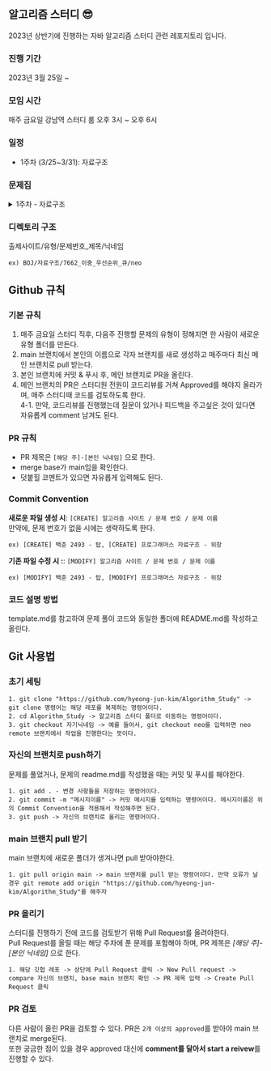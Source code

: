 ## 알고리즘 스터디 😎
2023년 상반기에 진행하는 자바 알고리즘 스터디 관련 레포지토리 입니다.

### 진행 기간
2023년 3월 25일 ~ 

### 모임 시간
매주 금요일 강남역 스터디 룸 오후 3시 ~ 오후 6시

### 일정
* 1주차 (3/25~3/31): 자료구조

### 문제집
<details>
<summary>1주차 - 자료구조</summary>
1. [백준/Gold4] 이중 우선순위 큐 - https://www.acmicpc.net/problem/7662 <br>
2. [백준/Silver2] 괄호의 값 - https://www.acmicpc.net/problem/2504 <br>
3. [프로그래머스/LEVEL2] 위장 - https://school.programmers.co.kr/learn/courses/30/lessons/42578 <br>
4. [백준/Gold5] 탑 - https://www.acmicpc.net/problem/2493 <br>
</details>

### 디렉토리 구조
출제사이트/유형/문제번호_제목/닉네임
```
ex) BOJ/자료구조/7662_이중_우선순위_큐/neo
```

## Github 규칙
### 기본 규칙
1. 매주 금요일 스터디 직후, 다음주 진행할 문제의 유형이 정해지면 한 사람이 새로운 유형 폴더를 만든다.
2. main 브랜치에서 본인의 이름으로 각자 브랜치를 새로 생성하고 매주마다 최신 메인 브랜치로 pull 받는다.
3. 본인 브랜치에 커밋 & 푸시 후, 메인 브랜치로 PR을 올린다.
4. 메인 브랜치의 PR은 스터디원 전원이 코드리뷰를 거쳐 Approved를 해야지 올라가며, 매주 스터디때 코드를 검토하도록 한다. <br>
 4-1. 만약, 코드리뷰를 진행했는데 질문이 있거나 피드백을 주고싶은 것이 있다면 자유롭게 comment 남겨도 된다.

### PR 규칙
* PR 제목은 `[해당 주]-[본인 닉네임]` 으로 한다.
* merge base가 main임을 확인한다.
* 덧붙힐 코멘트가 있으면 자유롭게 입력해도 된다.

### Commit Convention
**새로운 파일 생성 시**: `[CREATE] 알고리즘 사이트 / 문제 번호 / 문제 이름` <br>
만약에, 문제 번호가 없을 시에는 생략하도록 한다. <br> 
```
ex) [CREATE] 백준 2493 - 탑, [CREATE] 프로그래머스 자료구조 - 위장
```
**기존 파일 수정 시 :**: `[MODIFY] 알고리즘 사이트 / 문제 번호 / 문제 이름` <br>
```
ex) [MODIFY] 백준 2493 - 탑, [MODIFY] 프로그래머스 자료구조 - 위장
```

### 코드 설명 방법
template.md를 참고하여 문제 풀이 코드와 동일한 폴더에 README.md를 작성하고 올린다.

## Git 사용법
### 초기 세팅
```
1. git clone "https://github.com/hyeong-jun-kim/Algorithm_Study" -> git clone 명령어는 해당 레포를 복제하는 명령어이다.
2. cd Algorithm_Study -> 알고리즘 스터디 폴더로 이동하는 명령어이다.
3. git checkout 자기닉네임 -> 예를 들어서, git checkout neo를 입력하면 neo remote 브랜치에서 작업을 진행한다는 뜻이다.
```

### 자신의 브랜치로 push하기
문제를 풀었거나, 문제의 readme.md를 작성했을 때는 커밋 및 푸시를 해야한다.
```
1. git add . - 변경 사항들을 저장하는 명령어이다.
2. git commit -m "메시지이름" -> 커밋 메시지를 입력하는 명령어이다. 메시지이름은 위의 Commit Convention을 적용해서 작성해주면 된다.
3. git push -> 자신의 브랜치로 올리는 명령어이다.
```

### main 브랜치 pull 받기
main 브랜치에 새로운 폴더가 생겨나면 pull 받아야한다.
```
1. git pull origin main -> main 브랜치를 pull 받는 명령어이다. 만약 오류가 날 경우 git remote add origin "https://github.com/hyeong-jun-kim/Algorithm_Study"를 해주자
```

### PR 올리기
스터디를 진행하기 전에 코드를 검토받기 위해 Pull Request를 올려야한다. <br>
Pull Request를 올릴 때는 해당 주차에 푼 문제를 포함해야 하며, PR 제목은 *[해당 주]-[본인 닉네임]* 으로 한다.
```
1. 해당 깃헙 레포 -> 상단에 Pull Request 클릭 -> New Pull request -> compare 자신의 브랜치, base main 브랜치 확인 -> PR 제목 입력 -> Create Pull Request 클릭
```

### PR 검토
다른 사람이 올린 PR을 검토할 수 있다. PR은 `2개 이상의 approved`를 받아야 main 브랜치로 merge된다. <br>
또한 궁금한 점이 있을 경우 approved 대신에 **comment를 달아서 start a reivew**를 진행할 수 있다.
